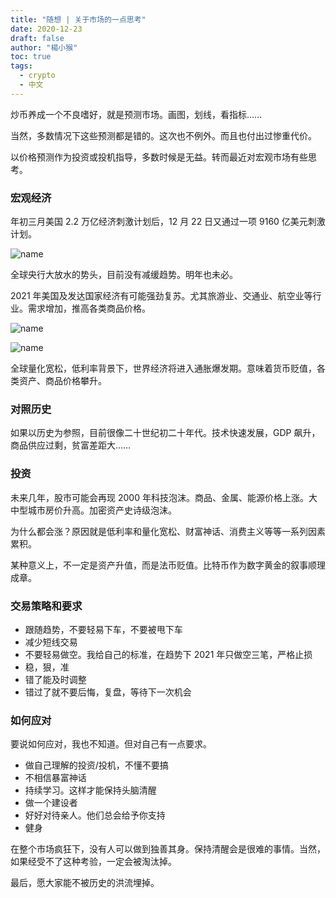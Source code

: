 ```yaml
---
title: "随想 | 关于市场的一点思考"
date: 2020-12-23
draft: false
author: "楊小猴"
toc: true
tags:
  - crypto
  - 中文
---
```


炒币养成一个不良嗜好，就是预测市场。画图，划线，看指标……

当然，多数情况下这些预测都是错的。这次也不例外。而且也付出过惨重代价。

以价格预测作为投资或投机指导，多数时候是无益。转而最近对宏观市场有些思考。

### 宏观经济

年初三月美国 2.2 万亿经济刺激计划后，12 月 22 日又通过一项 9160 亿美元刺激计划。

![name](/inserted-images/name.jpg) 

全球央行大放水的势头，目前没有减缓趋势。明年也未必。

2021 年美国及发达国家经济有可能强劲复苏。尤其旅游业、交通业、航空业等行业。需求增加，推高各类商品价格。

![name](/inserted-images/name.jpg) 

![name](/inserted-images/name.jpg) 

全球量化宽松，低利率背景下，世界经济将进入通胀爆发期。意味着货币贬值，各类资产、商品价格攀升。

### 对照历史

如果以历史为参照，目前很像二十世纪初二十年代。技术快速发展，GDP 飙升，商品供应过剩，贫富差距大……

### 投资

未来几年，股市可能会再现 2000 年科技泡沫。商品、金属、能源价格上涨。大中型城市房价升高。加密资产史诗级泡沫。

为什么都会涨？原因就是低利率和量化宽松、财富神话、消费主义等等一系列因素累积。

某种意义上，不一定是资产升值，而是法币贬值。比特币作为数字黄金的叙事顺理成章。



### 交易策略和要求

* 跟随趋势，不要轻易下车，不要被甩下车
* 减少短线交易
* 不要轻易做空。我给自己的标准，在趋势下 2021 年只做空三笔，严格止损
* 稳，狠，准
* 错了能及时调整
* 错过了就不要后悔，复盘，等待下一次机会

### 如何应对

要说如何应对，我也不知道。但对自己有一点要求。

* 做自己理解的投资/投机，不懂不要搞
* 不相信暴富神话
* 持续学习。这样才能保持头脑清醒
* 做一个建设者
* 好好对待亲人。他们总会给予你支持
* 健身

在整个市场疯狂下，没有人可以做到独善其身。保持清醒会是很难的事情。当然，如果经受不了这种考验，一定会被淘汰掉。

最后，愿大家能不被历史的洪流埋掉。





